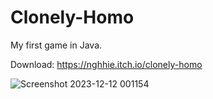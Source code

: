 # Clonely-Homo
My first game in Java.

Download: https://nghhie.itch.io/clonely-homo

![Screenshot 2023-12-12 001154](https://github.com/NgHHie/Clonely-Homo/assets/93481305/b8fa4897-4526-46d9-9f48-837d04eebe19)


